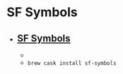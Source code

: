 # SF Symbols
- [SF Symbols](https://developer.apple.com/design/human-interface-guidelines/sf-symbols/overview/)
  - 
  - 
  - `brew cask install sf-symbols`
